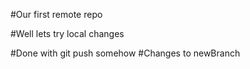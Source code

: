 #Our first remote repo

#Well lets try local changes

#Done with git push somehow
#Changes to newBranch
 
